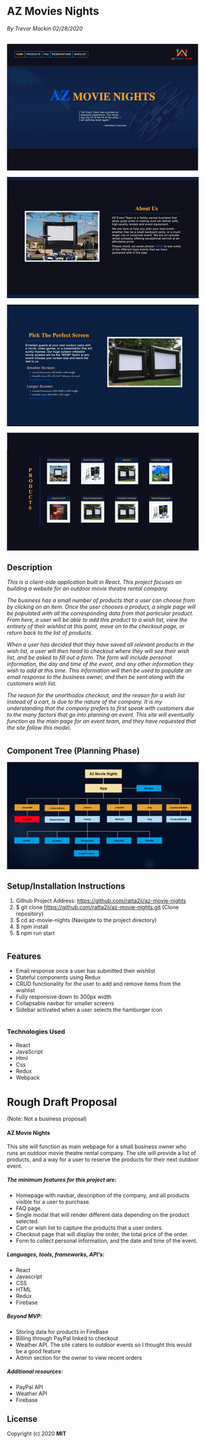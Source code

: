 # **AZ Movies Nights**


###### By Trevor Mackin 02/28/2020  


<center>

![Image of Paths](src/assets/images/homepage-screen-shot.png)

![Image of Paths](src/assets/images/screen3.png)


![Image of Paths](src/assets/images/screen1.png)


![Image of Paths](src/assets/images/screen4.png)

</center>


## **Description**

_This is a client-side application built in React. This project focuses on building a website for an outdoor movie theatre rental company._

_The business has a small number of products that a user can choose from by clicking on an item. Once the user chooses a product, a single page will be populated with all the corresponding data from that particular product. From here, a user will be able to add this product to a wish list, view the entirety of their wishlist at this point, move on to the checkout page, or return back to the list of products._

_When a user has decided that they have saved all relevant products in the wish list, a user will then head to checkout where they will see their wish list, and be asked to fill out a form. The form will include personal information, the day and time of the event, and any other information they wish to add at this time. This information will then be used to populate an email response to the business owner, and then be sent along with the customers wish list._ 

_The reason for the unorthodox checkout, and the reason for a wish list instead of a cart, is due to the nature of the company. It is my understanding that the company prefers to first speak with customers due to the many factors that go into planning an event. This site will eventually function as the main page for an event team, and they have requested that the site follow this model._ 
#

## **Component Tree (Planning Phase)**


<center>

![Image of Paths](src/assets/images/component-structure.png)

</center>


##  **Setup/Installation Instructions**


1. Github Project Address: https://github.com/ratta2ii/az-movie-nights
2. $ git clone https://github.com/ratta2ii/az-movie-nights.git (Clone repository)
3. $ cd az-movie-nights (Navigate to the project directory) 
4. $ npm install
5. $ npm run start
#


## **Features**


* Email response once a user has submitted their wishlist
* Stateful components using Redux
* CRUD functionality for the user to add and remove items from the wishlist
* Fully responsive down to 300px width
* Collapsable navbar for smaller screens
* Sidebar activated when a user selects the hamburger icon
#
   



### **Technologies Used**


* React
* JavaScript
* Html
* Css
* Redux
* Webpack


# **Rough Draft Proposal**
 (Note: Not a business proposal)



#### AZ Movie Nights


This site will function as main webpage for a small business owner who runs an outdoor movie theatre rental company. The site will provide a list of products, and a way for a user to reserve the products for their next outdoor event.


##### **The minimum features for this project are:**


* Homepage with navbar, description of the company, and all products visible for a user to purchase.
* FAQ page.
* Single modal that will render different data depending on the product selected.
* Cart or wish list to capture the products that a user orders.
* Checkout page that will display the order, the total price of the order.
* Form to collect personal information, and the date and time of the event. 


##### **Languages, tools, frameworks, API’s:**


* React
* Javascript
* CSS
* HTML
* Redux
* Firebase


##### **Beyond MVP:**


* Storing data for products in FireBase
* Billing through PayPal linked to checkout
* Weather API. The site caters to outdoor events so I thought this would be a good feature
* Admin section for the owner to view recent orders


##### **Additional resources:**

* PayPal API
* Weather API
* Firebase

## **License**

Copyright (c) 2020 **MIT**